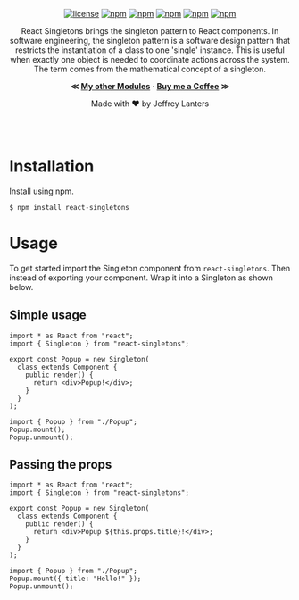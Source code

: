 <div align="center">

[![license](https://img.shields.io/badge/license-Apache_2.0-red.svg)]()
[![npm](https://img.shields.io/npm/v/react-singletons.svg)]()
[![npm](https://img.shields.io/badge/build-passing-brightgreen.svg)]()
[![npm](https://img.shields.io/npm/dt/react-singletons.svg)]()
[![npm](https://img.shields.io/badge/supported-typescript-2a507e.svg)]()
[![npm](https://img.shields.io/badge/supported-babel-yellow.svg)]()

React Singletons brings the singleton pattern to React components. In software engineering, the singleton pattern is a software design pattern that restricts the instantiation of a class to one 'single' instance. This is useful when exactly one object is needed to coordinate actions across the system. The term comes from the mathematical concept of a singleton.

**&Lt;**
[**My other Modules**](https://github.com/elraccoone) &middot;
[**Buy me a Coffee**](https://paypal.me/jeffreylanters)
**&Gt;**

Made with &hearts; by Jeffrey Lanters

</div></br></br>

# Installation

Install using npm.

```sh
$ npm install react-singletons
```

# Usage

To get started import the Singleton component from `react-singletons`. Then instead of exporting your component. Wrap it into a Singleton as shown below.

## Simple usage

```tsx
import * as React from "react";
import { Singleton } from "react-singletons";

export const Popup = new Singleton(
  class extends Component {
    public render() {
      return <div>Popup!</div>;
    }
  }
);

import { Popup } from "./Popup";
Popup.mount();
Popup.unmount();
```

## Passing the props

```tsx
import * as React from "react";
import { Singleton } from "react-singletons";

export const Popup = new Singleton(
  class extends Component {
    public render() {
      return <div>Popup ${this.props.title}!</div>;
    }
  }
);

import { Popup } from "./Popup";
Popup.mount({ title: "Hello!" });
Popup.unmount();
```
